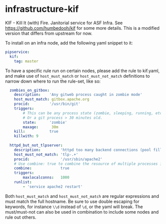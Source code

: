 # infrastructure-kif
KIF - Kill It (with) Fire. Janitorial service for ASF Infra.
See https://github.com/humbedooh/kif for some more details.
This is a modified version that differs from upstream for now.


To install on an infra node, add the following yaml snippet to it:

~~~yaml
pipservice:
  kif:
    tag: master
~~~

To have a specific rule run on certain nodes, please add the rule to kif.yaml, and make use of `host_must_match` or `host_must_not_match` definitions to narrow down where to run the rule-set, like so:

~~~yaml
  zombies_on_gitbox:
    description:    'Any gitweb process caught in zombie mode'
    host_must_match: gitbox.apache.org
    procid:         '/usr/bin/git'
    triggers:
        # This can be any process state (zombie, sleeping, running, etc)
        # Or a git process > 30 minutes old.
        state:      'zombie'
        maxage:      30m
    kill:           true
    killwith: 9
  
  httpd_but_not_tlpserver:
    description:         'httpd too many backend connections (pool filling up?)'
    host_must_not_match: 'tlp-.+'
    procid:              '/usr/sbin/apache2'
    # Use combine: true to combine the resource of multiple processes into one check.
    combine:             true
    triggers:
        maxlocalconns:   1000
    runlist:
        - 'service apache2 restart'
~~~

Both `host_must_match` and `host_must_not_match` are regular expressions and must match the full hostname.
Be sure to use double escaping for keywords, for instance `\\d` instead of `\d`, or the yaml will break. The must/must-not can also be used in combination to include some nodes and rule out others.
